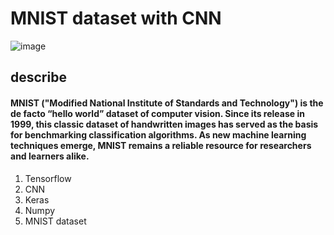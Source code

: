 # MNIST dataset with CNN
![image](mnist2.png)
## describe
#### MNIST ("Modified National Institute of Standards and Technology") is the de facto “hello world” dataset of computer vision. Since its release in 1999, this classic dataset of handwritten images has served as the basis for benchmarking classification algorithms. As new machine learning techniques emerge, MNIST remains a reliable resource for researchers and learners alike.
1. Tensorflow
2. CNN
3. Keras
4. Numpy
5. MNIST dataset
